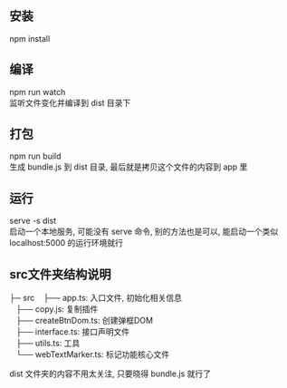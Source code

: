 ## 安装
npm install  

## 编译
npm run watch  
监听文件变化并编译到 dist 目录下

## 打包
npm run build  
生成 bundle.js 到 dist 目录, 最后就是拷贝这个文件的内容到 app 里

## 运行
serve -s dist  
启动一个本地服务, 可能没有 serve 命令, 别的方法也是可以, 能启动一个类似 localhost:5000 的运行环境就行

## src文件夹结构说明
├─ src
   ├── app.ts: 入口文件, 初始化相关信息  
   ├── copy.js: 复制插件  
   ├── createBtnDom.ts: 创建弹框DOM  
   ├── interface.ts: 接口声明文件  
   ├── utils.ts: 工具  
   └── webTextMarker.ts: 标记功能核心文件  

dist 文件夹的内容不用太关注, 只要晓得 bundle.js 就行了






